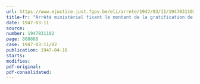 ```yaml
---
url: https://www.ejustice.just.fgov.be/eli/arrete/1947/03/11/1947031102/justel
title-fr: "Arrêté ministériel fixant le montant de la gratification de vacances à allouer aux apprentis non rémunérés pour l'exercice 1946"
date: 1947-03-11
source:
number: 1947031102
page: 888888
case: 1947-03-11/02
publication: 1947-04-16
starts:
modifies:
pdf-original:
pdf-consolidated:
---
```


